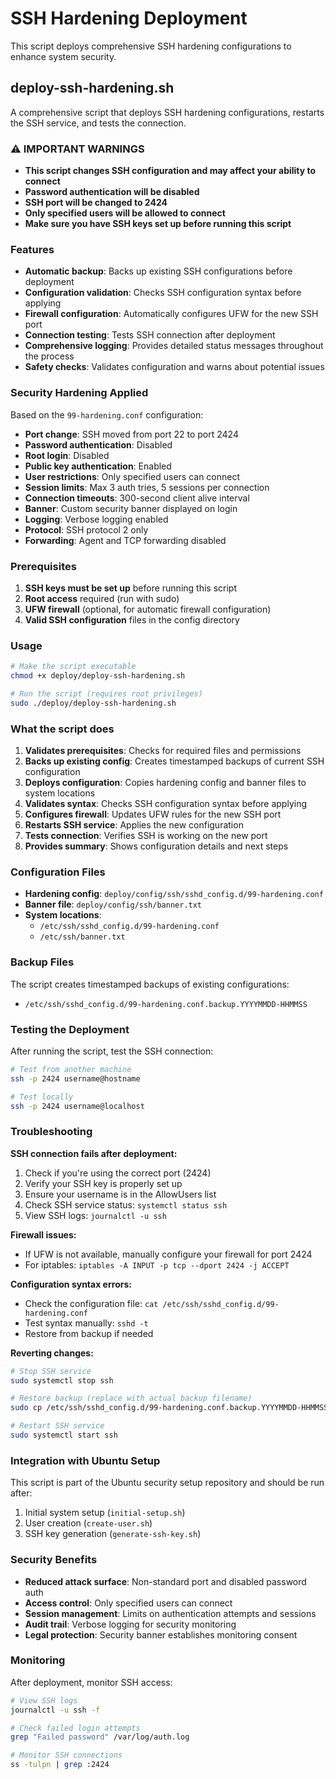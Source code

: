 # SSH Hardening Deployment

This script deploys comprehensive SSH hardening configurations to enhance system security.

## deploy-ssh-hardening.sh

A comprehensive script that deploys SSH hardening configurations, restarts the SSH service, and tests the connection.

### ⚠️ IMPORTANT WARNINGS

- **This script changes SSH configuration and may affect your ability to connect**
- **Password authentication will be disabled**
- **SSH port will be changed to 2424**
- **Only specified users will be allowed to connect**
- **Make sure you have SSH keys set up before running this script**

### Features

- **Automatic backup**: Backs up existing SSH configurations before deployment
- **Configuration validation**: Checks SSH configuration syntax before applying
- **Firewall configuration**: Automatically configures UFW for the new SSH port
- **Connection testing**: Tests SSH connection after deployment
- **Comprehensive logging**: Provides detailed status messages throughout the process
- **Safety checks**: Validates configuration and warns about potential issues

### Security Hardening Applied

Based on the `99-hardening.conf` configuration:

- **Port change**: SSH moved from port 22 to port 2424
- **Password authentication**: Disabled
- **Root login**: Disabled
- **Public key authentication**: Enabled
- **User restrictions**: Only specified users can connect
- **Session limits**: Max 3 auth tries, 5 sessions per connection
- **Connection timeouts**: 300-second client alive interval
- **Banner**: Custom security banner displayed on login
- **Logging**: Verbose logging enabled
- **Protocol**: SSH protocol 2 only
- **Forwarding**: Agent and TCP forwarding disabled

### Prerequisites

1. **SSH keys must be set up** before running this script
2. **Root access** required (run with sudo)
3. **UFW firewall** (optional, for automatic firewall configuration)
4. **Valid SSH configuration** files in the config directory

### Usage

```bash
# Make the script executable
chmod +x deploy/deploy-ssh-hardening.sh

# Run the script (requires root privileges)
sudo ./deploy/deploy-ssh-hardening.sh
```

### What the script does

1. **Validates prerequisites**: Checks for required files and permissions
2. **Backs up existing config**: Creates timestamped backups of current SSH configuration
3. **Deploys configuration**: Copies hardening config and banner files to system locations
4. **Validates syntax**: Checks SSH configuration syntax before applying
5. **Configures firewall**: Updates UFW rules for the new SSH port
6. **Restarts SSH service**: Applies the new configuration
7. **Tests connection**: Verifies SSH is working on the new port
8. **Provides summary**: Shows configuration details and next steps

### Configuration Files

- **Hardening config**: `deploy/config/ssh/sshd_config.d/99-hardening.conf`
- **Banner file**: `deploy/config/ssh/banner.txt`
- **System locations**:
  - `/etc/ssh/sshd_config.d/99-hardening.conf`
  - `/etc/ssh/banner.txt`

### Backup Files

The script creates timestamped backups of existing configurations:
- `/etc/ssh/sshd_config.d/99-hardening.conf.backup.YYYYMMDD-HHMMSS`

### Testing the Deployment

After running the script, test the SSH connection:

```bash
# Test from another machine
ssh -p 2424 username@hostname

# Test locally
ssh -p 2424 username@localhost
```

### Troubleshooting

**SSH connection fails after deployment:**
1. Check if you're using the correct port (2424)
2. Verify your SSH key is properly set up
3. Ensure your username is in the AllowUsers list
4. Check SSH service status: `systemctl status ssh`
5. View SSH logs: `journalctl -u ssh`

**Firewall issues:**
- If UFW is not available, manually configure your firewall for port 2424
- For iptables: `iptables -A INPUT -p tcp --dport 2424 -j ACCEPT`

**Configuration syntax errors:**
- Check the configuration file: `cat /etc/ssh/sshd_config.d/99-hardening.conf`
- Test syntax manually: `sshd -t`
- Restore from backup if needed

**Reverting changes:**
```bash
# Stop SSH service
sudo systemctl stop ssh

# Restore backup (replace with actual backup filename)
sudo cp /etc/ssh/sshd_config.d/99-hardening.conf.backup.YYYYMMDD-HHMMSS /etc/ssh/sshd_config.d/99-hardening.conf

# Restart SSH service
sudo systemctl start ssh
```

### Integration with Ubuntu Setup

This script is part of the Ubuntu security setup repository and should be run after:
1. Initial system setup (`initial-setup.sh`)
2. User creation (`create-user.sh`)
3. SSH key generation (`generate-ssh-key.sh`)

### Security Benefits

- **Reduced attack surface**: Non-standard port and disabled password auth
- **Access control**: Only specified users can connect
- **Session management**: Limits on authentication attempts and sessions
- **Audit trail**: Verbose logging for security monitoring
- **Legal protection**: Security banner establishes monitoring consent

### Monitoring

After deployment, monitor SSH access:
```bash
# View SSH logs
journalctl -u ssh -f

# Check failed login attempts
grep "Failed password" /var/log/auth.log

# Monitor SSH connections
ss -tulpn | grep :2424
``` 